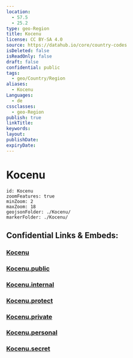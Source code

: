 ```yaml
---
location:
  - 57.5
  - 25.2
type: geo-Region
title: Kocenu
license: CC BY-SA 4.0
source: https://datahub.io/core/country-codes
isDeleted: false
isReadOnly: false
draft: false
confidential: public
tags:
  - geo/Country/Region
aliases:
  - Kocenu
Languages:
  - de
cssclasses:
  - geo-Region
publish: true
linkTitle:
keywords:
layout:
publishDate:
expiryDate:
---
```


# Kocenu

```leaflet
id: Kocenu
zoomFeatures: true 
minZoom: 2 
maxZoom: 18
geojsonFolder: ./Kocenu/
markerFolder: ./Kocenu/
```


## Confidential Links & Embeds: 

### [Kocenu](/_Standards/Earth/Continent/Europe/Europe~North/Latvia/Counties/Kocenu.md) 

### [Kocenu.public](/_public/Earth/Continent/Europe/Europe~North/Latvia/Counties/Kocenu.public.md) 

### [Kocenu.internal](/_internal/Earth/Continent/Europe/Europe~North/Latvia/Counties/Kocenu.internal.md) 

### [Kocenu.protect](/_protect/Earth/Continent/Europe/Europe~North/Latvia/Counties/Kocenu.protect.md) 

### [Kocenu.private](/_private/Earth/Continent/Europe/Europe~North/Latvia/Counties/Kocenu.private.md) 

### [Kocenu.personal](/_personal/Earth/Continent/Europe/Europe~North/Latvia/Counties/Kocenu.personal.md) 

### [Kocenu.secret](/_secret/Earth/Continent/Europe/Europe~North/Latvia/Counties/Kocenu.secret.md)

